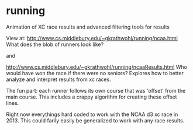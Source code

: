 running
=======

Animation of XC race results and advanced filtering tools for results

View at: 
http://www.cs.middlebury.edu/~gkrathwohl/running/ncaa.html
What does the blob of runners look like?

and 

http://www.cs.middlebury.edu/~gkrathwohl/running/ncaaResults.html
Who would have won the race if there were no seniors? Explores how to better
analyze and interpret results from xc races. 


The fun part: each runner follows its own course that was 'offset' from the main course. This includes a crappy algorithm for 
creating these offset lines. 


Right now everythings hard coded to work with the NCAA d3 xc race  in 2013. This could farily easily be 
generalized to work with any race results. 
